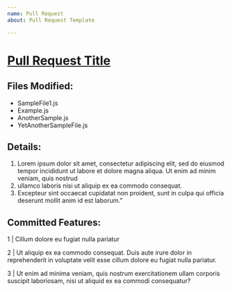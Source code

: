 ```yaml
---
name: Pull Request
about: Pull Request Template

---
```


# [Pull Request Title](#Link_to_corresponding_Trello_card)

## Files Modified:

- SampleFile1.js
- Example.js
- AnotherSample.js
- YetAnotherSampleFile.js

## Details:

1. Lorem ipsum dolor sit amet, consectetur adipiscing elit, sed do eiusmod tempor incididunt ut labore et dolore magna aliqua. Ut enim ad minim veniam, quis nostrud
2. ullamco laboris nisi ut aliquip ex ea commodo consequat.
3. Excepteur sint occaecat cupidatat non proident, sunt in culpa qui officia deserunt mollit anim id est laborum."

## Committed Features:

1 | Cillum dolore eu fugiat nulla pariatur

2 | Ut aliquip ex ea commodo consequat. Duis aute irure dolor in reprehenderit in voluptate velit esse cillum dolore eu fugiat nulla pariatur.

3 | Ut enim ad minima veniam, quis nostrum exercitationem ullam corporis suscipit laboriosam, nisi ut aliquid ex ea commodi consequatur?
